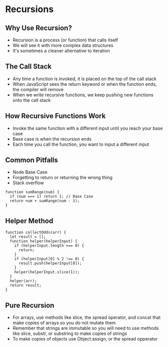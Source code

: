 # Recursions

## Why Use Recursion?

- Recursion is a process (or function) that calls itself
- We will see it with more complex data structures
- It's sometimes a cleaner alternative to iteration

## The Call Stack

- Any time a function is invoked, it is placed on the top of the call stack
- When JavaScript sees the return keyword or when the function ends, the compiler will remove
- When we write recursive functions, we keep pushing new functions onto the call stack

## How Recursive Functions Work

- Invoke the same function with a different input until you reach your base case
- Base case is when the recursion ends
- Each time you call the function, you want to input a different input

## Common Pitfalls

- Node Base Case
- Forgetting to return or returning the wrong thing
- Stack overflow

```
function sumRange(num) {
  if (num === 1) return 1; // Base Case
  return num + sumRange(num - 1);
}
```

## Helper Method

```
function collectOdds(arr) {
  let result = [];
  function helper(helperInput) {
    if (helperInput.length === 0) {
      return;
    }
    if (helperInput[0] % 2 !== 0) {
      result.push(helperInput[0]);
    }
    helper(helperInput.slice(1));
  }
  helper(arr);
  return result;
}
```

## Pure Recursion

- For arrays, use methods like slice, the spread operator, and concat that make copies of arrays so you do not mutate them
- Remember that strings are immutable so you will need to use methods like slice, substr, or substring to make copies of strings
- To make copies of objects use Object.assign, or the spread opperator
